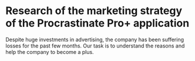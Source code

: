 # Research of the marketing strategy of the Procrastinate Pro+ application

Despite huge investments in advertising, the company has been suffering losses for the past few months. Our task is to understand the reasons and help the company to become a plus.
